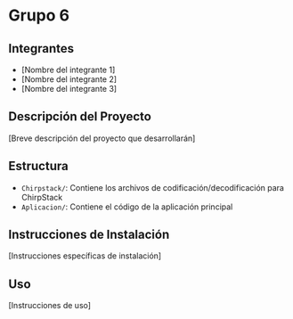 # Grupo 6

## Integrantes
- [Nombre del integrante 1]
- [Nombre del integrante 2]
- [Nombre del integrante 3]

## Descripción del Proyecto
[Breve descripción del proyecto que desarrollarán]

## Estructura
- `Chirpstack/`: Contiene los archivos de codificación/decodificación para ChirpStack
- `Aplicacion/`: Contiene el código de la aplicación principal

## Instrucciones de Instalación
[Instrucciones específicas de instalación]

## Uso
[Instrucciones de uso] 